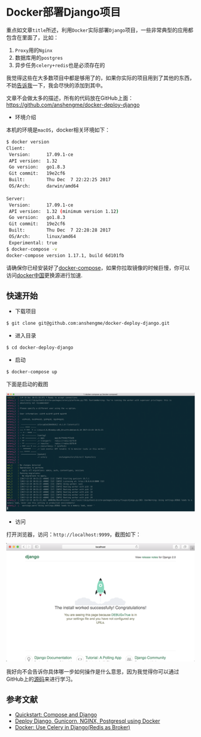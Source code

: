 # Docker部署Django项目

重点如文章`title`所述，利用`Docker`实际部署`Django`项目，一些非常典型的应用都包含在里面了，比如：

1. `Proxy`用的`Nginx`
2. 数据库用的`postgres`
3. 异步任务`celery+redis`也是必须存在的

我觉得这些在大多数项目中都是够用了的，如果你实际的项目用到了其他的东西，不妨[告诉我](https://github.com/anshengme/docker-deploy-django/issues)一下，我会尽快的添加到其中。

文章不会做太多的描述，所有的代码放在GitHub上面：https://github.com/anshengme/docker-deploy-django

- 环境介绍

本机的环境是`macOS`，docker相关环境如下：

```bash
$ docker version
Client:
 Version:      17.09.1-ce
 API version:  1.32
 Go version:   go1.8.3
 Git commit:   19e2cf6
 Built:        Thu Dec  7 22:22:25 2017
 OS/Arch:      darwin/amd64

Server:
 Version:      17.09.1-ce
 API version:  1.32 (minimum version 1.12)
 Go version:   go1.8.3
 Git commit:   19e2cf6
 Built:        Thu Dec  7 22:28:28 2017
 OS/Arch:      linux/amd64
 Experimental: true
$ docker-compose -v
docker-compose version 1.17.1, build 6d101fb
```

请确保你已经安装好了[docker-compose](https://github.com/docker/compose)，如果你拉取镜像的时候巨慢，你可以访问[docker中国](https://www.docker-cn.com/registry-mirror)更换源进行加速.

## 快速开始

- 下载项目

```bash
$ git clone git@github.com:anshengme/docker-deploy-django.git
```

- 进入目录

```bash
$ cd docker-deploy-django
```

- 启动

```bash
$ docker-compose up
```

下面是启动的截图

![1513680839](../images/2017/12/1513680839.png)

- 访问

打开浏览器，访问：`http://localhost:9999`，截图如下：

![1513680873](../images/2017/12/1513680873.png)

我好向不会告诉你具体哪一步如何操作是什么意思，因为我觉得你可以通过GitHub上的[源码](https://github.com/anshengme/docker-deploy-django)来进行学习。

## 参考文献

- [Quickstart: Compose and Django](https://docs.docker.com/compose/django/)
- [Deploy Django, Gunicorn, NGINX, Postgresql using Docker](http://ruddra.com/2016/08/14/docker-django-nginx-postgres/index.html)
- [Docker: Use Celery in Django(Redis as Broker)](http://ruddra.com/2016/11/14/docker-do-stuff-using-celery-using-redis-as-broker/)
